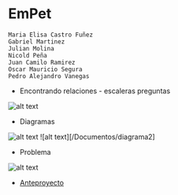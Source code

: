# EmPet
[ideas]: https://github.com/pavanegasg/Sistemas-Embebidos/blob/master/ideas.png
[diagrama1]: https://github.com/pavanegasg/Sistemas-Embebidos/blob/master/diagrama1.jpeg
[diagrama2]: https://github.com/pavanegasg/Sistemas-Embebidos/blob/master/diagrama2.jpeg
[problema]: https://github.com/pavanegasg/Sistemas-Embebidos/blob/master/problema.png
```
Maria Elisa Castro Fuñez 
Gabriel Martinez
Julian Molina 
Nicold Peña 
Juan Camilo Ramirez
Oscar Mauricio Segura 
Pedro Alejandro Vanegas 
```

* Encontrando relaciones - escaleras preguntas 

![alt text][ideas]

* Diagramas 

![alt text](/Documentos/diagrama1)
![alt text][/Documentos/diagrama2]

* Problema 

![alt text][problema]


* [Anteproyecto](https://github.com/pavanegasg/Sistemas-Embebidos/blob/master/Anteproyecto_embebidos%20(1).pdf) 


